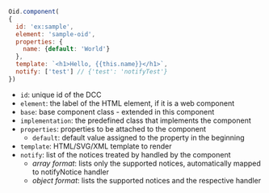 

~~~js
Oid.component(
{
  id: 'ex:sample',
  element: 'sample-oid',
  properties: {
    name: {default: 'World'}
  },
  template: `<h1>Hello, {{this.name}}</h1>`,
  notify: ['test'] // {'test': 'notifyTest'}
})
~~~

* `id`: unique id of the DCC
* `element`: the label of the HTML element, if it is a web component
* `base`: base component class - extended in this component
* `implementation`: the predefined class that implements the component
* `properties`: properties to be attached to the component
  * `default`: default value assigned to the property in the beginning
* `template`: HTML/SVG/XML template to render
* `notify`: list of the notices treated by handled by the component
  * *array format*: lists only the supported notices, automatically mapped to  notifyNotice handler
  * *object format*: lists the supported notices and the respective handler